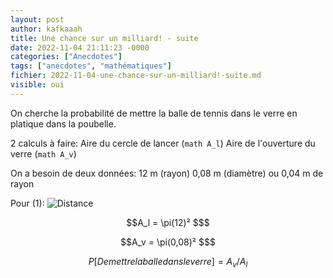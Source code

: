 ```yaml
---
layout: post
author: kafkaaah
title: Une chance sur un milliard! - suite
date: 2022-11-04 21:11:23 -0000
categories: ["Anecdotes"]
tags: ["anecdotes", "mathématiques"]
fichier: 2022-11-04-une-chance-sur-un-milliard!-suite.md
visible: oui
---
```


On cherche la probabilité de mettre la balle de tennis dans le verre en platique dans la poubelle.

2 calculs à faire:
Aire du cercle de lancer (```math A_l```)
Aire de l'ouverture du verre (```math A_v```)

On a besoin de deux données:
12 m (rayon)
0,08 m (diamètre) ou 0,04 m de rayon

Pour (1):
![Distance](https://erabliere.github.io/web/images/distance.png)

```math
A_l = \pi(12)² $
```

```math
A_v = \pi(0,08)² $
```


```math
P[De mettre la balle dans le verre] = A_v/A_l
```
